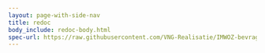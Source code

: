 ```yaml
---
layout: page-with-side-nav
title: redoc
body_include: redoc-body.html
spec-url: https://raw.githubusercontent.com/VNG-Realisatie/IMWOZ-bevragingen/main/specificatie/BAG/openapi.yaml
---
```

<redoc spec-url='{{ page.spec-url}}'></redoc>
